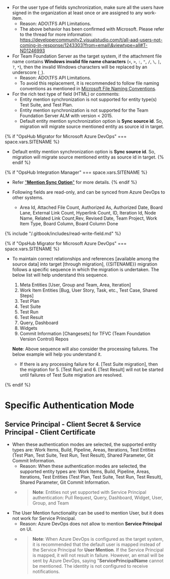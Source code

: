 * For the user type of fields synchronization, make sure all the users have signed in the organization at least once or are assigned to any work-item.
   * Reason: ADO\TFS API Limitations.
   * The above behavior has been confirmed with Microsoft. Please refer to the thread for more information:
     https://developercommunity2.visualstudio.com/t/all-aad-users-not-coming-in-response/1243303?from=email\&viewtype=all#T-ND1246993
* For Team Foundation Server as the target system, if the attachment file name contains **Windows invalid file name characters** (`<`, `>`, `:`, `"`, `/`, `\`, `|`, `?`, `*`), then the invalid Windows characters will be replaced by an underscore (`_`).
   * Reason: ADO\TFS API Limitations.
   * To avoid this replacement, it is recommended to follow file naming conventions as mentioned in [Microsoft File Naming Conventions](https://docs.microsoft.com/en-us/windows/win32/fileio/naming-a-file#naming-conventions).
* For the rich text type of field (HTML) or comments:
   * Entity mention synchronization is not supported for entity type(s) Test Suite, and Test Plan.
   * Entity mention synchronization is not supported for the Team Foundation Server ALM with version < 2015.
   * Default entity mention synchronization option is **Sync source id**. So, migration will migrate source mentioned entity as source id in target.

{% if "OpsHub Migrator for Microsoft Azure DevOps" === space.vars.SITENAME %}
* Default entity mention synchronization option is **Sync source id**. So, migration will migrate source mentioned entity as source id in target.
{% endif %}

{% if "OpsHub Integration Manager" === space.vars.SITENAME %}
* Refer ["**Mention Sync Option**"](../../integrate/mapping-configuration.md#mention-configuration) for more details.
{% endif %}

* Following fields are read-only, and can be synced from Azure DevOps to other systems.
   * Area Id, Attached File Count, Authorized As, Authorized Date, Board Lane, External Link Count, Hyperlink Count, ID, Iteration Id, Node Name, Related Link Count,Rev, Revised Date, Team Project, Work Item Type, Board Column, Board Column Done
     
{% include "/.gitbook/includes/read-write-field.md" %}

{% if "OpsHub Migrator for Microsoft Azure DevOps" === space.vars.SITENAME %}

* To maintain correct relationships and references [available among the source data] into target [through migration], {{SITENAME}} migration follows a specific sequence in which the migration is undertaken. The below list will help understand this sequence.

    1. Meta Entities [User, Group and Team, Area, Iteration]
    2. Work Item Entities [Bug, User Story, Task, etc., Test Case, Shared Steps]
    3. Test Plan
    4. Test Suite
    5. Test Run
    6. Test Result
    7. Query, Dashboard
    8. Widgets
    9. Commit Information [Changesets] for TFVC (Team Foundation Version Control) Repos

    **Note**: Above sequence will also consider the processing failures. The below example will help you understand it.

    * If there is any processing failure for 4. [Test Suite migration], then the migration for 5. [Test Run] and 6. [Test Result] will not be started until failures of Test Suite migration are resolved. 

{% endif %}

# Specific Authentication Mode
## Service Principal - Client Secret & Service Principal - Client Certificate

* When these authentication modes are selected, the supported entity types are: Work Items, Build, Pipeline, Areas, Iterations, Test Entities (Test Plan, Test Suite, Test Run, Test Result), Shared Parameter, Git Commit Information.
  * Reason: When these authentication modes are selected, the supported entity types are: Work Items, Build, Pipeline, Areas, Iterations, Test Entities (Test Plan, Test Suite, Test Run, Test Result), Shared Parameter, Git Commit Information.
  * > **Note**: Entities not yet supported with Service Principal authentication: Pull Request, Query, Dashboard, Widget, User, Group, and Team
* The User Mention functionality can be used to mention User, but it does not work for Service Principal.
  * Reason: Azure DevOps does not allow to mention **Service Principal** on UI.
  * > **Note**: When Azure DevOps is configured as the target system, it is recommended that the default user is mapped instead of the Service Principal for **User Mention**. If the Service Principal is mapped, it will not result in failure. However, an email will be sent by Azure DevOps, saying "**ServicePrincipalName** cannot be mentioned. The identity is not configured to receive notifications.
  
    
